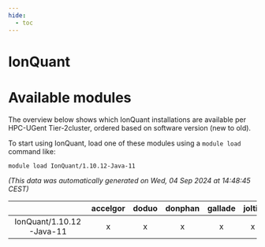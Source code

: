 ```yaml
---
hide:
  - toc
---
```


IonQuant
========

# Available modules


The overview below shows which IonQuant installations are available per HPC-UGent Tier-2cluster, ordered based on software version (new to old).

To start using IonQuant, load one of these modules using a `module load` command like:

```shell
module load IonQuant/1.10.12-Java-11
```

*(This data was automatically generated on Wed, 04 Sep 2024 at 14:48:45 CEST)*  

| |accelgor|doduo|donphan|gallade|joltik|shinx|skitty|
| :---: | :---: | :---: | :---: | :---: | :---: | :---: | :---: |
|IonQuant/1.10.12-Java-11|x|x|x|x|x|-|x|
